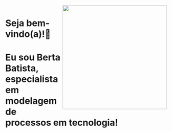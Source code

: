 <img src = "giphy.gif" width   = "325px" align = "right">

# Seja bem-vindo(a)!👋
# Eu sou Berta Batista, especialista em modelagem de processos em tecnologia!
